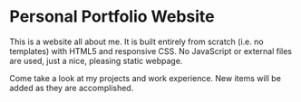 # Personal Portfolio Website
This is a website all about me. It is built entirely from scratch (i.e. no templates) with 
HTML5 and responsive CSS. No JavaScript or external files are used, just a nice, pleasing
static webpage.

Come take a look at my projects and work experience. New items will be added as they are 
accomplished.
